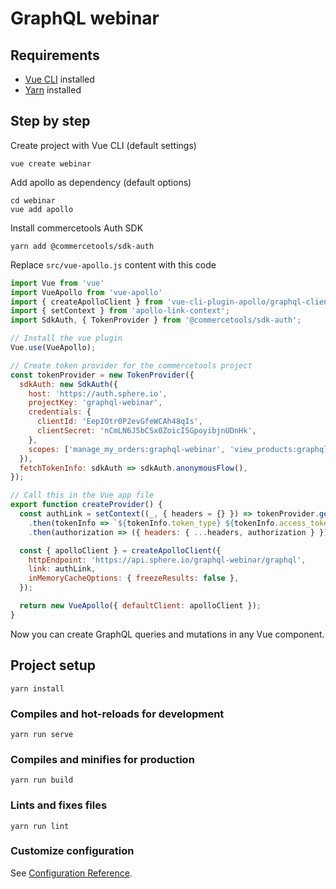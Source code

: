 # GraphQL webinar

## Requirements
- [Vue CLI](https://github.com/vuejs/vue-cli) installed
- [Yarn](https://yarnpkg.com/en/) installed

## Step by step

Create project with Vue CLI (default settings)
```
vue create webinar
```

Add apollo as dependency (default options)
```
cd webinar
vue add apollo
```
Install commercetools Auth SDK
```
yarn add @commercetools/sdk-auth
```
Replace `src/vue-apollo.js` content with this code
```javascript
import Vue from 'vue'
import VueApollo from 'vue-apollo'
import { createApolloClient } from 'vue-cli-plugin-apollo/graphql-client'
import { setContext } from 'apollo-link-context';
import SdkAuth, { TokenProvider } from '@commercetools/sdk-auth';

// Install the vue plugin
Vue.use(VueApollo);

// Create token provider for the commercetools project
const tokenProvider = new TokenProvider({
  sdkAuth: new SdkAuth({
    host: 'https://auth.sphere.io',
    projectKey: 'graphql-webinar',
    credentials: {
      clientId: 'EepIOtr0P2evGfeWCAh48qIs',
      clientSecret: 'nCmLN6J5bCSx0ZoicI5GpoyibjnUDnHk',
    },
    scopes: ['manage_my_orders:graphql-webinar', 'view_products:graphql-webinar'],
  }),
  fetchTokenInfo: sdkAuth => sdkAuth.anonymousFlow(),
});

// Call this in the Vue app file
export function createProvider() {
  const authLink = setContext((_, { headers = {} }) => tokenProvider.getTokenInfo()
    .then(tokenInfo => `${tokenInfo.token_type} ${tokenInfo.access_token}`)
    .then(authorization => ({ headers: { ...headers, authorization } })));

  const { apolloClient } = createApolloClient({
    httpEndpoint: 'https://api.sphere.io/graphql-webinar/graphql',
    link: authLink,
    inMemoryCacheOptions: { freezeResults: false },
  });

  return new VueApollo({ defaultClient: apolloClient });
}
```

Now you can create GraphQL queries and mutations in any Vue component. 



## Project setup
```
yarn install
```

### Compiles and hot-reloads for development
```
yarn run serve
```

### Compiles and minifies for production
```
yarn run build
```

### Lints and fixes files
```
yarn run lint
```

### Customize configuration
See [Configuration Reference](https://cli.vuejs.org/config/).
